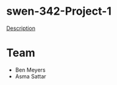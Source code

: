 # swen-342-Project-1

[Description](http://www.se.rit.edu/~swen-342/projects/SWProjectDay.html)

# Team

* Ben Meyers
* Asma Sattar
